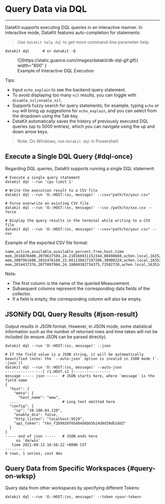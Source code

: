 # Query Data via DQL
---

DataKit supports executing DQL queries in an interactive manner. In interactive mode, DataKit features auto-completion for statements:

> Use `datakit help dql` to get more command-line parameter help.

```shell
datakit dql      # or datakit -Q
```

<figure markdown>
  ![](https://static.guance.com/images/datakit/dk-dql-gif.gif){ width="800" }
  <figcaption> Example of Interactive DQL Execution </figcaption>
</figure>

Tips:

- Input `echo_explain` to see the backend query statement.
- To avoid displaying too many `nil` results, you can toggle with `disable_nil/enable_nil`.
- Supports fuzzy search for query statements; for example, typing `echo` or `exp` will bring up suggestions for `echo_explain`, and you can select from the dropdown using the Tab key.
- DataKit automatically saves the history of previously executed DQL queries (up to 5000 entries), which you can navigate using the up and down arrow keys.

> Note: On Windows, run `datakit dql` in Powershell.

## Execute a Single DQL Query {#dql-once}

Regarding DQL queries, DataKit supports running a single DQL statement:

```shell
# Execute a single query statement
datakit dql --run 'cpu limit 1'

# Write the execution result to a CSV file
datakit dql --run 'O::HOST:(os, message)' --csv="path/to/your.csv"

# Force overwrite an existing CSV file
datakit dql --run 'O::HOST:(os, message)' --csv /path/to/xxx.csv --force

# Display the query results in the terminal while writing to a CSV file
datakit dql --run 'O::HOST:(os, message)' --csv="path/to/your.csv" --vvv
```

Example of the exported CSV file format:

```shell
name,active,available,available_percent,free,host,time
mem,2016870400,2079637504,24.210166931152344,80498688,achen.local,1635242524385
mem,2007961600,2032476160,23.661136627197266,30900224,achen.local,1635242534385
mem,2014437376,2077097984,24.18060302734375,73502720,achen.local,1635242544382
```

Note:

- The first column is the name of the queried Measurement.
- Subsequent columns represent the corresponding data fields of the collector.
- If a field is empty, the corresponding column will also be empty.

## JSONify DQL Query Results {#json-result}

Output results in JSON format. However, in JSON mode, some statistical information such as the number of returned rows and time taken will not be included (to ensure JSON can be parsed directly).

```shell
datakit dql --run 'O::HOST:(os, message)' --json

# If the field value is a JSON string, it will be automatically beautified (note: the `--auto-json` option is invalid in JSON mode (`--json`))
datakit dql --run 'O::HOST:(os, message)' --auto-json
-----------------[ r1.HOST.s1 ]-----------------
message ----- json -----  # JSON starts here, where `message` is the field name
{
  "host": {
    "meta": {
      "host_name": "www",
  ....                    # Long text omitted here
  "config": {
    "ip": "10.100.64.120",
    "enable_dca": false,
    "http_listen": "localhost:9529",
    "api_token": "tkn_f2b9920f05d84d6bb5b14d9d39db1dd3"
  }
}
----- end of json -----   # JSON ends here
     os 'darwin'
   time 2021-09-13 16:56:22 +0800 CST
---------
8 rows, 1 series, cost 4ms
```

## Query Data from Specific Workspaces {#query-on-wksp}

Query data from other workspaces by specifying different Tokens:

```shell
datakit dql --run 'O::HOST:(os, message)' --token <your-token>
```
